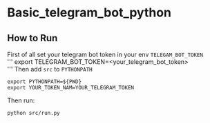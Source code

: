 # Basic_telegram_bot_python

## How to Run
First of all set your telegram bot token in your env `TELEGAM_BOT_TOKEN`   
'''
export TELEGRAM_BOT_TOKEN=<your_telegram_bot_token>   
'''
Then add `src` to `PYTHONPATH`   
```
export PYTHONPATH=${PWD}
export YOUR_TOKEN_NAM=YOUR_TELEGRAM_TOKEN
```
Then run:
```
python src/run.py
```